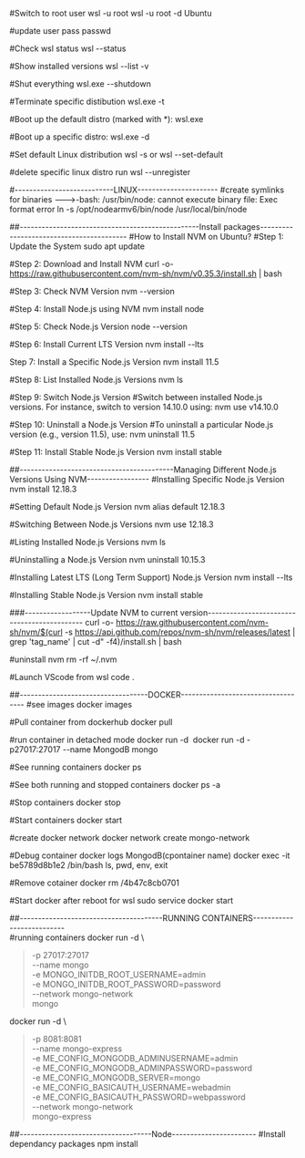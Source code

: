  #Switch to root user
 wsl -u root
 wsl -u root -d Ubuntu
 
 #update user pass
 passwd <kevoh>
 
 #Check wsl status
 wsl --status
 
 #Show installed versions
 wsl --list -v
 
 #Shut everything
 wsl.exe --shutdown
 
 #Terminate specific distibution
 wsl.exe -t <DistroName>
 
 #Boot up the default distro (marked with *):
 wsl.exe
 
 #Boot up a specific distro:
 wsl.exe -d <DistroName>
 
 #Set default Linux distribution 
 wsl -s <DistributionName> or 
 wsl --set-default <DistributionName>
 
 #delete specific linux distro
 run wsl --unregister
 
 
 #---------------------------LINUX----------------------
 #create symlinks for binaries --->-bash: /usr/bin/node: cannot execute binary file: Exec format error
 ln -s /opt/nodearmv6/bin/node /usr/local/bin/node
 
 
 
##-------------------------------------------------Install packages-----------------------------------------
#How to Install NVM on Ubuntu?
#Step 1: Update the System
sudo apt update

#Step 2: Download and Install NVM
curl -o- https://raw.githubusercontent.com/nvm-sh/nvm/v0.35.3/install.sh | bash

#Step 3: Check NVM Version
nvm --version

#Step 4: Install Node.js using NVM
nvm install node

#Step 5: Check Node.js Version
node --version

#Step 6: Install Current LTS Version
nvm install --lts

Step 7: Install a Specific Node.js Version
nvm install 11.5

#Step 8: List Installed Node.js Versions
nvm ls

#Step 9: Switch Node.js Version
#Switch between installed Node.js versions. For instance, switch to version 14.10.0 using:
nvm use v14.10.0

#Step 10: Uninstall a Node.js Version
#To uninstall a particular Node.js version (e.g., version 11.5), use:
nvm uninstall 11.5

#Step 11: Install Stable Node.js Version
nvm install stable

##------------------------------------------Managing Different Node.js Versions Using NVM-----------------
#Installing Specific Node.js Version
nvm install 12.18.3
 
#Setting Default Node.js Version
nvm alias default 12.18.3
 
#Switching Between Node.js Versions
nvm use 12.18.3
 
#Listing Installed Node.js Versions
nvm ls

#Uninstalling a Node.js Version
nvm uninstall 10.15.3
 

#Installing Latest LTS (Long Term Support) Node.js Version
nvm install --lts

#Installing Stable Node.js Version
nvm install stable



###------------------Update NVM to current version--------------------------------------------
curl -o- https://raw.githubusercontent.com/nvm-sh/nvm/$(curl -s https://api.github.com/repos/nvm-sh/nvm/releases/latest | grep 'tag_name' | cut -d\" -f4)/install.sh | bash

#uninstall nvm
rm -rf ~/.nvm 

#Launch VScode from wsl
code .


##-----------------------------------DOCKER-----------------------------------
#see images
docker images

#Pull container from dockerhub
docker pull <image>

#run container in detached mode
docker run -d <image>
docker run -d -p27017:27017 --name MongodB mongo

#See running containers
docker ps

#See both running and stopped containers
docker ps -a

#Stop containers
docker stop <containerID>

#Start containers
docker start <containerID>

#create docker network
docker network create mongo-network

#Debug container
docker logs MongodB(cpontainer name)
docker exec -it be5789d8b1e2 /bin/bash
	ls, pwd, env, exit
	
#Remove cotainer
docker rm /4b47c8cb0701

#Start docker after reboot for wsl
sudo service docker start

##---------------------------------------RUNNING CONTAINERS--------------------------	
#running containers
docker run -d \
> -p 27017:27017\
> --name mongo \
> -e MONGO_INITDB_ROOT_USERNAME=admin \
> -e MONGO_INITDB_ROOT_PASSWORD=password \
> --network mongo-network\
> mongo

docker run -d \
> -p 8081:8081 \
> --name mongo-express \
> -e ME_CONFIG_MONGODB_ADMINUSERNAME=admin \
> -e ME_CONFIG_MONGODB_ADMINPASSWORD=password \
> -e ME_CONFIG_MONGODB_SERVER=mongo \
> -e ME_CONFIG_BASICAUTH_USERNAME=webadmin \
> -e ME_CONFIG_BASICAUTH_PASSWORD=webpassword \
> --network mongo-network \
> mongo-express


##------------------------------------Node-----------------------
#Install dependancy packages
npm install


 
 
 